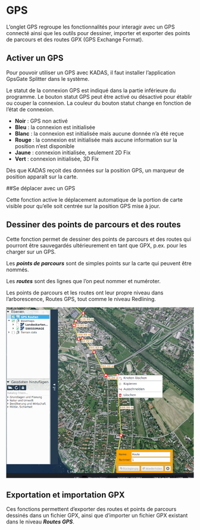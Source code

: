 <!-- WARNING: This file is autogenerated by csv2md.py -->
# GPS

L’onglet GPS regroupe les fonctionnalités pour interagir avec un GPS connecté ainsi que les outils pour dessiner, importer et exporter des points de parcours et des routes GPX (GPS Exchange Format).


## <a name="sec0"></a>Activer un GPS

Pour pouvoir utiliser un GPS avec KADAS, il faut installer l’application GpsGate Splitter dans le système.

Le statut de la connexion GPS est indiqué dans la partie inférieure du programme. Le bouton statut GPS peut être activé ou désactivé pour établir ou couper la connexion. La couleur du bouton statut change en fonction de l’état de connexion.

+ **Noir** : GPS non activé
+ **Bleu** : la connexion est initialisée
+ **Blanc** : la connexion est initialisée mais aucune donnée n’a été reçue
+ **Rouge** : la connexion est initialisée mais aucune information sur la position n’est disponible
+ **Jaune** : connexion initialisée, seulement 2D Fix
+ **Vert** : connexion initialisée, 3D Fix

Dès que KADAS reçoit des données sur la position GPS, un marqueur de position apparaît sur la carte.


##Se déplacer avec un GPS

Cette fonction active le déplacement automatique de la portion de carte visible pour qu’elle soit centrée sur la position GPS mise à jour.


## <a name="sec1"></a>Dessiner des points de parcours et des routes

Cette fonction permet de dessiner des points de parcours et des routes qui pourront être sauvegardés ultérieurement en tant que GPX, p.ex. pour les charger sur un GPS.

Les **_points de parcours_** sont de simples points sur la carte qui peuvent être nommés.

Les **_routes_** sont des lignes que l’on peut nommer et numéroter.

Les points de parcours et les routes ont leur propre niveau dans l’arborescence, Routes GPS, tout comme le niveau Redlining.

<img src="../media/image9.png" />

## <a name="sec2"></a>Exportation et importation GPX

Ces fonctions permettent d’exporter des routes et points de parcours dessinés dans un fichier GPX, ainsi que d’importer un fichier GPX existant dans le niveau **_Routes GPS_**.


